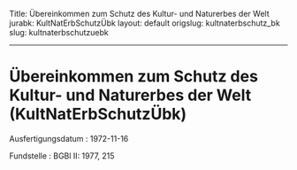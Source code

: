 Title: Übereinkommen zum Schutz des Kultur- und Naturerbes der Welt
jurabk: KultNatErbSchutzÜbk
layout: default
origslug: kultnaterbschutz_bk
slug: kultnaterbschutzuebk

---

# Übereinkommen zum Schutz des Kultur- und Naturerbes der Welt (KultNatErbSchutzÜbk)

Ausfertigungsdatum
:   1972-11-16

Fundstelle
:   BGBl II: 1977, 215

